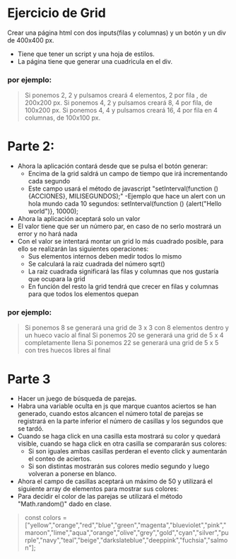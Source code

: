 # Ejercicio de Grid
Crear una página html con dos inputs(filas y columnas) y un botón y un div de 400x400 px.
- Tiene que tener un script y una hoja de estilos.
- La página tiene que generar una cuadricula en el div.
### por ejemplo:
> Si ponemos 2, 2 y pulsamos creará 4 elementos, 2 por fila , de 200x200 px.
> Si ponemos 4, 2 y pulsamos creará 8, 4 por fila, de 100x200 px.
> Si ponemos 4, 4 y pulsamos creará 16, 4 por fila en 4 columnas, de 100x100 px.

# Parte 2:
- Ahora la aplicación contará desde que se pulsa el botón generar:
  - Encima de la grid saldrá un campo de tiempo que irá incrementando cada segundo
  - Este campo usará el método de javascript "setInterval(function () {ACCIONES}, MILISEGUNDOS);"
  -Ejemplo que hace un alert con un hola mundo cada 10 segundos: setInterval(function () {alert("Hello world")}, 10000);
- Ahora la aplicación aceptará solo un valor
- El valor tiene que ser un número par, en caso de no serlo mostrará un error y no hará nada
- Con el valor se intentará montar un grid lo más cuadrado posible, para ello se realizarán las siguientes operaciones:
  - Sus elementos internos deben medir todos lo mismo
  - Se calculará la raiz cuadrada del número sqrt()
  - La raiz cuadrada significará las filas y columnas que nos gustaría que ocupara la grid
  - En función del resto la grid tendrá que crecer en filas y columnas para que todos los elementos quepan
### por ejemplo:
>Si ponemos 8 se generará una grid de 3 x 3 con 8 elementos dentro y un hueco vacío al final
>Si ponemos 20 se generará una grid de 5 x 4 completamente llena
>Si ponemos 22 se generará una grid de 5 x 5 con tres huecos libres al final

# Parte 3
- Hacer un juego de búsqueda de parejas.
- Habra una variable oculta en js que marque cuantos aciertos se han generado, cuando estos alcancen el número total de parejas se registrará en la parte inferior el número de casillas y los segundos que se tardó.
- Cuando se haga click en una casilla esta mostrará su color y quedará visible, cuando se haga click en otra casilla se compararán sus colores:
  - Si son iguales ambas casillas perderan el evento click y aumentarán el conteo de aciertos.
  - Si son distintas mostrarán sus colores medio segundo y luego volveran a ponerse en blanco.
- Ahora el campo de casillas aceptará un máximo de 50 y utilizará el siguiente array de elementos para mostrar sus colores:
- Para decidir el color de las parejas se utilizará el método "Math.random()" dado en clase.
> const colors = ["yellow","orange","red","blue","green","magenta","blueviolet","pink","maroon","lime","aqua","orange","olive","grey","gold","cyan","silver","purple","navy","teal","beige","darkslateblue","deeppink","fuchsia","salmon"];
